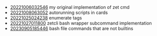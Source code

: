 - [20221006032546](/zet/20221006032546/README.md) my original implementation of zet cmd
- [20221008063052](/zet/20221008063052/README.md) autorunning scripts in cards
- [20221025024238](/zet/20221025024238/README.md) enumerate tags
- [20221027011800](/zet/20221027011800/README.md) zetcli bash wrapper subcommand implementation
- [20230905185446](/zet/20230905185446/README.md) bash file commands that are not builtins
